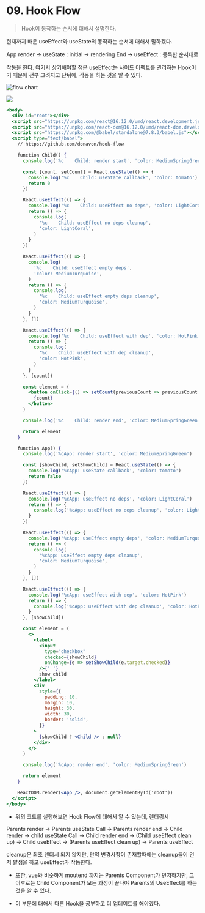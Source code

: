 # 09. Hook Flow

> Hook이 동작하는 순서에 대해서 설명한다.

현재까지 배운 useEffect와 useState의 동작하는 순서에 대해서 말하겠다.



App render -> useState : initial -> rendering End -> useEffect : 등록한 순서대로



작동을 한다. 여기서 상기해야할 점은 useEffect는 사이드 이펙트를 관리하는 Hook이기 때문에 전부 그려지고 난뒤에, 작동을 하는 것을 알 수 있다.

![flow chart](https://raw.githubusercontent.com/donavon/hook-flow/master/hook-flow.png)





![](C:\Users\Lcw\Desktop\React_pratice\React%20공부자료\assets\2021-12-23-16-40-13-image.png)



```jsx
<body>
  <div id="root"></div>
  <script src="https://unpkg.com/react@16.12.0/umd/react.development.js"></script>
  <script src="https://unpkg.com/react-dom@16.12.0/umd/react-dom.development.js"></script>
  <script src="https://unpkg.com/@babel/standalone@7.8.3/babel.js"></script>
  <script type="text/babel">
    // https://github.com/donavon/hook-flow

    function Child() {
      console.log('%c    Child: render start', 'color: MediumSpringGreen')

      const [count, setCount] = React.useState(() => {
        console.log('%c    Child: useState callback', 'color: tomato')
        return 0
      })

      React.useEffect(() => {
        console.log('%c    Child: useEffect no deps', 'color: LightCoral')
        return () => {
          console.log(
            '%c    Child: useEffect no deps cleanup',
            'color: LightCoral',
          )
        }
      })

      React.useEffect(() => {
        console.log(
          '%c    Child: useEffect empty deps',
          'color: MediumTurquoise',
        )
        return () => {
          console.log(
            '%c    Child: useEffect empty deps cleanup',
            'color: MediumTurquoise',
          )
        }
      }, [])

      React.useEffect(() => {
        console.log('%c    Child: useEffect with dep', 'color: HotPink')
        return () => {
          console.log(
            '%c    Child: useEffect with dep cleanup',
            'color: HotPink',
          )
        }
      }, [count])

      const element = (
        <button onClick={() => setCount(previousCount => previousCount + 1)}>
          {count}
        </button>
      )

      console.log('%c    Child: render end', 'color: MediumSpringGreen')

      return element
    }

    function App() {
      console.log('%cApp: render start', 'color: MediumSpringGreen')

      const [showChild, setShowChild] = React.useState(() => {
        console.log('%cApp: useState callback', 'color: tomato')
        return false
      })

      React.useEffect(() => {
        console.log('%cApp: useEffect no deps', 'color: LightCoral')
        return () => {
          console.log('%cApp: useEffect no deps cleanup', 'color: LightCoral')
        }
      })

      React.useEffect(() => {
        console.log('%cApp: useEffect empty deps', 'color: MediumTurquoise')
        return () => {
          console.log(
            '%cApp: useEffect empty deps cleanup',
            'color: MediumTurquoise',
          )
        }
      }, [])

      React.useEffect(() => {
        console.log('%cApp: useEffect with dep', 'color: HotPink')
        return () => {
          console.log('%cApp: useEffect with dep cleanup', 'color: HotPink')
        }
      }, [showChild])

      const element = (
        <>
          <label>
            <input
              type="checkbox"
              checked={showChild}
              onChange={e => setShowChild(e.target.checked)}
            />{' '}
            show child
          </label>
          <div
            style={{
              padding: 10,
              margin: 10,
              height: 30,
              width: 30,
              border: 'solid',
            }}
          >
            {showChild ? <Child /> : null}
          </div>
        </>
      )

      console.log('%cApp: render end', 'color: MediumSpringGreen')

      return element
    }

    ReactDOM.render(<App />, document.getElementById('root'))
  </script>
</body>

```

-  위의 코드를 실행해보면 Hook Flow에 대해서 알 수 있는데,  렌더링시 
  
  Parents render -> Parents useState Call -> Parents render end -> Child render -> child useState Call -> Child render end -> (Child useEffect clean up) -> Child useEffect  ->  (Parents useEffect clean up) -> Parents useEffect
  
  cleanup은 최초 렌더시 되지 않지만, 만약 변경사항이 존재할때에는 cleanup들이 먼저 발생을 하고 useEffect가 작동한다.

- 또한, vue와 비슷하게 moutend 까지는 Parents Component가 먼저하지만, 그 이후로는 Child Component가 모든 과정이 끝나야 Parents의 UseEffect를 하는 것을 알 수 있다.

- 이 부분에 대해서 다른 Hook을 공부하고 더 업데이트를 해야겠다.
